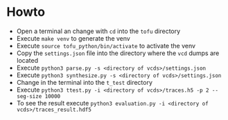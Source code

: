 # Howto

* Open a terminal an change with `cd` into the `tofu` directory
* Execute `make venv` to generate the venv
* Execute `source tofu_python/bin/activate` to activate the venv
* Copy the `settings.json` file into the directory where the `vcd` dumps are located
* Execute `python3 parse.py -s <directory of vcds>/settings.json`
* Execute `python3 synthesize.py -s <directory of vcds>/settings.json`
* Change in the terminal into the `t_test` directory
* Execute `python3 ttest.py -i <directory of vcds>/traces.h5 -p 2 --seg-size 10000`
* To see the result execute `python3 evaluation.py -i <directory of vcds>/traces_result.hdf5`

